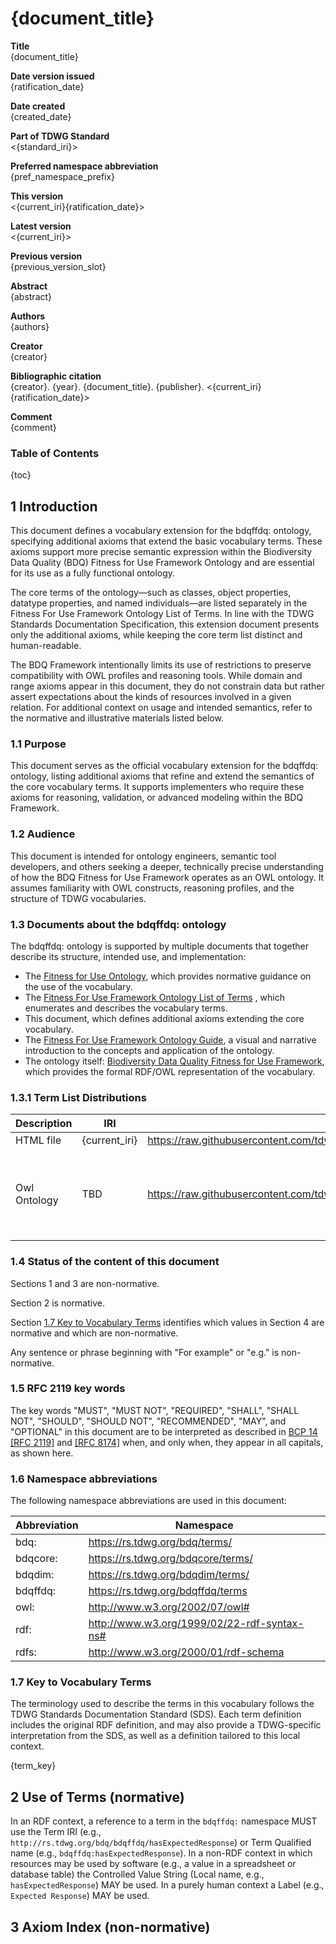 <!--- Template for header, values provided from yaml configuration --->
# {document_title}

**Title**<br>
{document_title}

**Date version issued**<br>
{ratification_date}

**Date created**<br>
{created_date}

**Part of TDWG Standard**<br>
<{standard_iri}>

**Preferred namespace abbreviation**<br>
{pref_namespace_prefix}

**This version**<br>
<{current_iri}{ratification_date}>

**Latest version**<br>
<{current_iri}>

**Previous version**<br>
{previous_version_slot}

**Abstract**<br>
{abstract}

**Authors**<br>
{authors}

**Creator**<br>
{creator}

**Bibliographic citation**<br>
{creator}. {year}. {document_title}. {publisher}. <{current_iri}{ratification_date}>

**Comment**<br>
{comment}

### Table of Contents ###

{toc}

## 1 Introduction

This document defines a vocabulary extension for the bdqffdq: ontology, specifying additional axioms that extend the basic vocabulary terms. These axioms support more precise semantic expression within the Biodiversity Data Quality (BDQ) Fitness for Use Framework Ontology and are essential for its use as a fully functional ontology.

The core terms of the ontology—such as classes, object properties, datatype properties, and named individuals—are listed separately in the Fitness For Use Framework Ontology List of Terms. In line with the TDWG Standards Documentation Specification, this extension document presents only the additional axioms, while keeping the core term list distinct and human-readable.

The BDQ Framework intentionally limits its use of restrictions to preserve compatibility with OWL profiles and reasoning tools. While domain and range axioms appear in this document, they do not constrain data but rather assert expectations about the kinds of resources involved in a given relation. For additional context on usage and intended semantics, refer to the normative and illustrative materials listed below.

### 1.1 Purpose 

This document serves as the official vocabulary extension for the bdqffdq: ontology, listing additional axioms that refine and extend the semantics of the core vocabulary terms. It supports implementers who require these axioms for reasoning, validation, or advanced modeling within the BDQ Framework.

### 1.2 Audience

This document is intended for ontology engineers, semantic tool developers, and others seeking a deeper, technically precise understanding of how the BDQ Fitness for Use Framework operates as an OWL ontology. It assumes familiarity with OWL constructs, reasoning profiles, and the structure of TDWG vocabularies.

### 1.3 Documents about the bdqffdq: ontology

The bdqffdq: ontology is supported by multiple documents that together describe its structure, intended use, and implementation:

- The [Fitness for Use Ontology](../../bdqffdq/index.md), which provides normative guidance on the use of the vocabulary.
- The [Fitness For Use Framework Ontology List of Terms](../../list/bdqffdq/index.md) , which enumerates and describes the vocabulary terms.
- This document, which defines additional axioms extending the core vocabulary.
- The [Fitness For Use Framework Ontology Guide](../../guide/bdqffdq/index.md), a visual and narrative introduction to the concepts and application of the ontology.
- The ontology itself: [Biodiversity Data Quality Fitness for Use Framework](../../../vocabulary/bdqffdq.owl), which provides the formal RDF/OWL representation of the vocabulary.

### 1.3.1 Term List Distributions

| Description | IRI | Download URL | Note | 
| ----------- | --- | -----------  | ---- | 
| HTML file   | {current_iri} | https://raw.githubusercontent.com/tdwg/bdq/master/tg2/_review/docs/extension/{pref_namespace_prefix}/index.md | This file | 
| Owl Ontology | TBD | https://raw.githubusercontent.com/tdwg/bdq/master/tg2/_review/vocabulary/bdqffdq.owl | Turtle Serialization of the full ontology, including additional axioms | 

### 1.4 Status of the content of this document

Sections 1 and 3 are non-normative.

Section 2 is normative.

Section [1.7 Key to Vocabulary Terms](#17-Key-to-Vocabulary-Terms) identifies which values in Section 4 are normative and which are non-normative.

Any sentence or phrase beginning with "For example" or "e.g." is non-normative.

### 1.5 RFC 2119 key words

The key words "MUST", "MUST NOT", "REQUIRED", "SHALL", "SHALL NOT", "SHOULD", "SHOULD NOT", "RECOMMENDED", "MAY", and "OPTIONAL" in this document are to be interpreted as described in [BCP 14](https://www.rfc-editor.org/info/bcp14) [\[RFC 2119\]](https://datatracker.ietf.org/doc/html/rfc2119) and [\[RFC 8174\]](https://datatracker.ietf.org/doc/html/rfc8174) when, and only when, they appear in all capitals, as shown here.

### 1.6 Namespace abbreviations

The following namespace abbreviations are used in this document:

| **Abbreviation** | **Namespace** |
| ------------ | -------------                               |
| bdq:         | https://rs.tdwg.org/bdq/terms/              |
| bdqcore:     | https://rs.tdwg.org/bdqcore/terms/          |
| bdqdim:      | https://rs.tdwg.org/bdqdim/terms/           |
| bdqffdq:     | https://rs.tdwg.org/bdqffdq/terms           |
| owl:         | http://www.w3.org/2002/07/owl#              |
| rdf:         | http://www.w3.org/1999/02/22-rdf-syntax-ns# |
| rdfs:        | http://www.w3.org/2000/01/rdf-schema        |

### 1.7 Key to Vocabulary Terms

The terminology used to describe the terms in this vocabulary follows the TDWG Standards Documentation Standard (SDS). Each term definition includes the original RDF definition, and may also provide a TDWG-specific interpretation from the SDS, as well as a definition tailored to this local context.

{term_key}

## 2 Use of Terms (normative)

In an RDF context, a reference to a term in the `bdqffdq:` namespace MUST use the Term IRI (e.g., `http://rs.tdwg.org/bdq/bdqffdq/hasExpectedResponse`) or Term Qualified name (e.g., `bdqffdq:hasExpectedResponse`). In a non-RDF context in which resources may be used by software (e.g., a value in a spreadsheet or database table) the Controlled Value String (Local name, e.g., `hasExpectedResponse`) MAY be used. In a purely human context a Label (e.g., `Expected Response`) MAY be used.

## 3 Axiom Index (non-normative)
